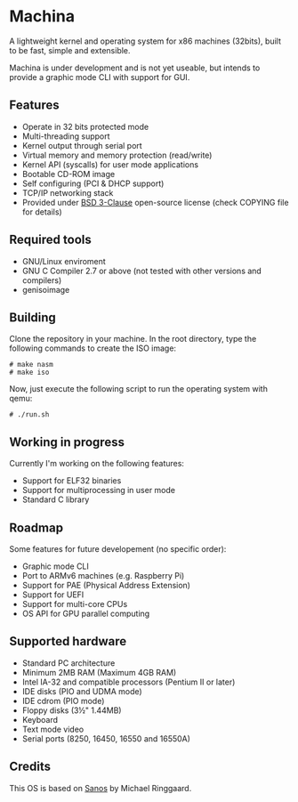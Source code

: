 Machina
=======

A lightweight kernel and operating system for x86 machines (32bits), built to
be fast, simple and extensible.

Machina is under development and is not yet useable, but intends to provide a graphic mode CLI with
support for GUI.


Features
--------

- Operate in 32 bits protected mode
- Multi-threading support
- Kernel output through serial port
- Virtual memory and memory protection (read/write)
- Kernel API (syscalls) for user mode applications
- Bootable CD-ROM image
- Self configuring (PCI & DHCP support)
- TCP/IP networking stack
- Provided under [BSD 3-Clause](http://opensource.org/licenses/BSD-3-Clause) open-source license (check COPYING file for details)


Required tools
--------------

- GNU/Linux enviroment
- GNU C Compiler 2.7 or above (not tested with other versions and compilers)
- genisoimage


Building
--------

Clone the repository in your machine. In the root directory, type the following commands to create the ISO image:

```
# make nasm
# make iso
```

Now, just execute the following script to run the operating system with qemu:

```
# ./run.sh
```


Working in progress
-------------------

Currently I'm working on the following features:

- Support for ELF32 binaries
- Support for multiprocessing in user mode
- Standard C library


Roadmap
-------

Some features for future developement (no specific order):

- Graphic mode CLI
- Port to ARMv6 machines (e.g. Raspberry Pi)
- Support for PAE (Physical Address Extension)
- Support for UEFI
- Support for multi-core CPUs
- OS API for GPU parallel computing


Supported hardware
------------------

 - Standard PC architecture
 - Minimum 2MB RAM (Maximum 4GB RAM)
 - Intel IA-32 and compatible processors (Pentium II or later)
 - IDE disks (PIO and UDMA mode)
 - IDE cdrom (PIO mode)
 - Floppy disks (3½" 1.44MB)
 - Keyboard
 - Text mode video
 - Serial ports (8250, 16450, 16550 and 16550A)


Credits
-------

This OS is based on [Sanos](http://www.jbox.dk) by Michael Ringgaard.
